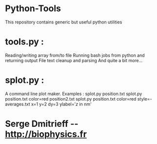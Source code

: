 # Python-Tools
This repository contains generic but useful python utilities
 
# tools.py :
  Reading/writing array from/to file
  Running bash jobs from python and returning output
  File text cleanup and parsing
  And quite a bit more…
    
# splot.py :    
 A command line plot maker. 
 Examples : 
 splot.py position.txt
 splot.py position.txt color=red position2.txt
 splot.py position.txt color=red style=- averages.txt x=1 y=2 dy=3 ylabel='$z$ in nm'

 
    
# Serge Dmitrieff -- http://biophysics.fr
